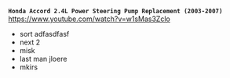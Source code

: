 



**`Honda Accord 2.4L Power Steering Pump Replacement (2003-2007)`**  
https://www.youtube.com/watch?v=w1sMas3Zclo   


- sort
adfasdfasf
 - next 2
 - misk
- last man
jloere 
- mkirs

